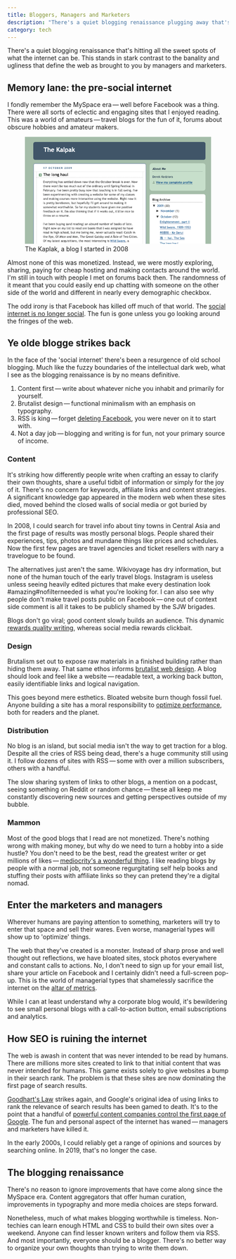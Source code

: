 ```yaml
---
title: Bloggers, Managers and Marketers 
description: "There's a quiet blogging renaissance plugging away that's hitting all the sweet spots of what the internet can be. This stands in stark contrast to the banality and ugliness that define the internet that managers and marketers have wrought."
category: tech
---
```


There's a quiet blogging renaissance that's hitting all the sweet spots of what the internet can be. This stands in stark contrast to the banality and ugliness that define the web as brought to you by managers and marketers. 

## Memory lane: the pre-social internet 

I fondly remember the MySpace era&thinsp;—&thinsp;well before Facebook was a thing. There were all sorts of eclectic and engaging sites that I enjoyed reading. This was a world of amateurs&thinsp;—&thinsp;travel blogs for the fun of it, forums about obscure hobbies and amateur makers. 

<figure><img src="/static/posts/2019-02-03/ye-olde-blogge.png" alt="A screenshot of my first blog" title="My first blog">
<figcaption>The Kaplak, a blog I started in 2008</figcaption>
</figure>

Almost none of this was monetized. Instead, we were mostly exploring, sharing, paying for cheap hosting and making contacts around the world. I'm still in touch with people I met on forums back then. The randomness of it meant that you could easily end up chatting with someone on the other side of the world and different in nearly every demographic checkbox. 

The odd irony is that Facebook has killed off much of that world. The [social internet is no longer social][soc]. The fun is gone unless you go looking around the fringes of the web. 

## Ye olde blogge strikes back 

In the face of the 'social internet' there's been a resurgence of old school blogging. Much like the fuzzy boundaries of the intellectual dark web, what I see as the blogging renaissance is by no means definitive. 

1. Content first&thinsp;—&thinsp;write about whatever niche you inhabit and primarily for yourself.
2. Brutalist design&thinsp;—&thinsp;functional minimalism with an emphasis on typography. 
3. RSS is king&thinsp;—&thinsp;forget [deleting Facebook][dfb], you were never on it to start with. 
4. Not a day job&thinsp;—&thinsp;blogging and writing is for fun, not your primary source of income.

### Content 

It's striking how differently people write when crafting an essay to clarify their own thoughts, share a useful tidbit of information or simply for the joy of it. There's no concern for keywords, affiliate links and content strategies. A significant knowledge gap appeared in the modern web when these sites died, moved behind the closed walls of social media or got buried by professional SEO. 

In 2008, I could search for travel info about tiny towns in Central Asia and the first page of results was mostly personal blogs. People shared their experiences, tips, photos and mundane things like prices and schedules. Now the first few pages are travel agencies and ticket resellers with nary a travelogue to be found.

The alternatives just aren't the same. Wikivoyage has dry information, but none of the human touch of the early travel blogs. Instagram is useless unless seeing heavily edited pictures that make every destination look #amazing#nofilterneeded is what you're looking for. I can also see why people don't make travel posts public on Facebook&thinsp;—&thinsp;one out of context side comment is all it takes to be publicly shamed by the SJW brigades. 

Blogs don't go viral; good content slowly builds an audience. This dynamic [rewards quality writing][bsm], whereas social media rewards clickbait. 

### Design 

Brutalism set out to expose raw materials in a finished building rather than hiding them away. That same ethos informs [brutalist web design][bwd]. A blog should look and feel like a website&thinsp;—&thinsp;readable text, a working back button, easily identifiable links and logical navigation.

This goes beyond mere esthetics. Bloated website burn though fossil fuel. Anyone building a site has a moral responsibility to [optimize performance][per], both for readers and the planet. 

### Distribution 

No blog is an island, but social media isn't the way to get traction for a blog. Despite all the cries of RSS being dead, there's a huge community still using it. I follow dozens of sites with RSS&thinsp;—&thinsp;some with over a million subscribers, others with a handful. 

The slow sharing system of links to other blogs, a mention on a podcast, seeing something on Reddit or random chance&thinsp;—&thinsp;these all keep me constantly discovering new sources and getting perspectives outside of my bubble. 

### Mammon 

Most of the good blogs that I read are not monetized. There's nothing wrong with making money, but why do we need to turn a hobby into a side hustle? You don't need to be the best, read the greatest writer or get millions of likes&thinsp;—&thinsp;[mediocrity's a wonderful thing][med]. I like reading blogs by people with a normal job, not someone regurgitating self help books and stuffing their posts with affiliate links so they can pretend they're a digital nomad. 

## Enter the marketers and managers 

Wherever humans are paying attention to something, marketers will try to enter that space and sell their wares. Even worse, managerial types will show up to 'optimize' things. 

The web that they've created is a monster. Instead of sharp prose and well thought out reflections, we have bloated sites, stock photos everywhere and constant calls to actions. No, I don't need to sign up for your email list, share your article on Facebook and I certainly didn't need a full-screen pop-up. This is the world of managerial types that shamelessly sacrifice the internet on the [altar of metrics][dam].

While I can at least understand why a corporate blog would, it's bewildering to see small personal blogs with a call-to-action button, email subscriptions and analytics. 

## How SEO is ruining the internet 

The web is awash in content that was never intended to be read by humans. There are millions more sites created to link to that initial content that was never intended for humans. This game exists solely to give websites a bump in their search rank. The problem is that these sites are now dominating the first page of search results. 

[Goodhart's Law][gol] strikes again, and Google's original idea of using links to rank the relevance of search results has been gamed to death. It's to the point that a handful of [powerful content companies control the first page of Google][16g]. The fun and personal aspect of the internet has waned&thinsp;—&thinsp;managers and marketers have killed it. 

In the early 2000s, I could reliably get a range of opinions and sources by searching online. In 2019, that's no longer the case. 

## The blogging renaissance 

There's no reason to ignore improvements that have come along since the MySpace era. Content aggregators that offer human curation, improvements in typography and more media choices are steps forward. 

Nonetheless, much of what makes blogging worthwhile is timeless. Non-techies can learn enough HTML and CSS to build their own sites over a weekend. Anyone can find lesser known writers and follow them via RSS. And most importantly, everyone should be a blogger. There's no better way to organize your own thoughts than trying to write them down. 

[soc]: https://techcrunch.com/2018/12/23/the-year-social-networks-were-no-longer-social/ "techcrunch.com"
[dfb]: /blog/delete-facebook "Deleting Facebook"
[bsm]: http://calnewport.com/blog/2018/12/07/on-blogs-in-the-social-media-age/ "calnewport.com"
[bwd]: https://brutalist-web.design "brutalist-web.design"
[per]: https://www.smashingmagazine.com/2019/01/save-planet-improving-website-performance/ "www.smashingmagazine.com"
[med]: https://www.nytimes.com/2018/09/29/opinion/sunday/in-praise-of-mediocrity.html "www.nytimes.com"
[dam]: /blog/dataism "The Absurdity of Data-ism"
[gol]: https://en.wikipedia.org/wiki/Goodhart%27s_law "wikipedia.org" 
[16g]: https://detailed.com/google-control/ "detailed.com"